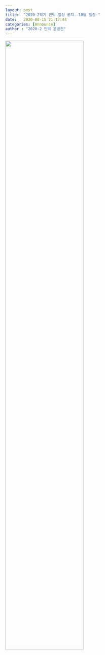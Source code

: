 ```yaml
---
layout: post
title:  "2020-2학기 인빅 일정 공지.-10월 일정-"
date:   2020-08-15 21:17:44
categories: [Announce]
author : "2020-2 인빅 운영진"
---
```


<img src="{{ site.baseurl }}/images/202010.png"  width="70%" height="70%">
